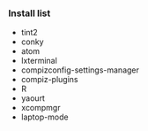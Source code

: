 ### Install list
  * tint2
  * conky
  * atom
  * lxterminal
  * compizconfig-settings-manager
  * compiz-plugins
  * R
  * yaourt
  * xcompmgr
  * laptop-mode
